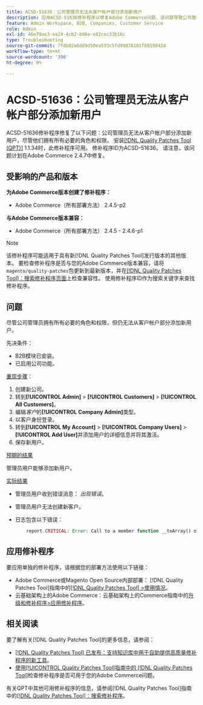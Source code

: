 ```yaml
---
title: ACSD-51636：公司管理员无法从客户帐户部分添加新用户
description: 应用ACSD-51636修补程序以修复Adobe Commerce问题，该问题导致公司管理员无法从客户帐户部分添加新用户，尽管他们拥有所有必要的角色和权限。
feature: Admin Workspace, B2B, Companies, Customer Service
role: Admin
exl-id: 46e79ae3-ea24-4cb2-b06e-e82cec33b16c
type: Troubleshooting
source-git-commit: 7fdb02a6d89d50ea593c5fd99d78101f89198424
workflow-type: tm+mt
source-wordcount: '398'
ht-degree: 0%

---
```


# ACSD-51636：公司管理员无法从客户帐户部分添加新用户

ACSD-51636修补程序修复了以下问题：公司管理员无法从客户帐户部分添加新用户，尽管他们拥有所有必要的角色和权限。 安装[[!DNL Quality Patches Tool (QPT)]](https://experienceleague.adobe.com/zh-hans/docs/commerce-operations/tools/quality-patches-tool/quality-patches-tool-to-self-serve-quality-patches) 1.1.34时，此修补程序可用。 修补程序ID为ACSD-51636。 请注意，该问题计划在Adobe Commerce 2.4.7中修复。

## 受影响的产品和版本

**为Adobe Commerce版本创建了修补程序：**

* Adobe Commerce（所有部署方法） 2.4.5-p2

**与Adobe Commerce版本兼容：**

* Adobe Commerce（所有部署方法） 2.4.5 - 2.4.6-p1

>[!NOTE]
>
>该修补程序可能适用于具有新[!DNL Quality Patches Tool]发行版本的其他版本。 要检查修补程序是否与您的Adobe Commerce版本兼容，请将`magento/quality-patches`包更新到最新版本，并在[[!DNL Quality Patches Tool]：搜索修补程序页面](https://experienceleague.adobe.com/tools/commerce-quality-patches/index.html?lang=zh-Hans)上检查兼容性。 使用修补程序ID作为搜索关键字来查找修补程序。

## 问题

尽管公司管理员拥有所有必要的角色和权限，但仍无法从客户帐户部分添加新用户。

先决条件：

* B2B模块已安装。
* 已启用公司功能。

<u>重现步骤</u>：

1. 创建新公司。
1. 转到&#x200B;**[!UICONTROL Admin]** > **[!UICONTROL Customers]** > **[!UICONTROL All Customers]**。
1. 编辑&#x200B;*客户*&#x200B;的&#x200B;**[!UICONTROL Company Admin]**&#x200B;类型。
1. 以客户身份登录。
1. 转到&#x200B;**[!UICONTROL My Account]** > **[!UICONTROL Company Users]** > **[!UICONTROL Add User]**&#x200B;并添加用户的详细信息并将其激活。
1. 保存新用户。

<u>预期的结果</u>

管理员用户能够添加新用户。

<u>实际结果</u>

* 管理员用户收到错误消息： *出现错误*。
* 管理员用户无法创建新客户。
* 日志包含以下错误：

  ```PHP
      report.CRITICAL: Error: Call to a member function __toArray() on null in app/code/Magento/LoginAsCustomerLogging/Observer/LogSaveCustomerObserver.php:123
  ```

## 应用修补程序

要应用单独的修补程序，请根据您的部署方法使用以下链接：

* Adobe Commerce或Magento Open Source内部部署： [!DNL Quality Patches Tool]指南中的[[!DNL Quality Patches Tool] >使用情况](/help/tools/quality-patches-tool/usage.md)。
* 云基础架构上的Adobe Commerce：云基础架构上的Commerce指南中的[升级和修补程序>应用修补程序](https://experienceleague.adobe.com/docs/commerce-cloud-service/user-guide/develop/upgrade/apply-patches.html?lang=zh-Hans)。

## 相关阅读

要了解有关[!DNL Quality Patches Tool]的更多信息，请参阅：

* [[!DNL Quality Patches Tool] 已发布：支持知识库中用于自助提供高质量修补程序的新工具](https://experienceleague.adobe.com/zh-hans/docs/commerce-operations/tools/quality-patches-tool/quality-patches-tool-to-self-serve-quality-patches)。
* [使用[!UICONTROL Quality Patches Tool]指南中的 [!DNL Quality Patches Tool]](/help/tools/quality-patches-tool/patches-available-in-qpt/check-patch-for-magento-issue-with-magento-quality-patches.md)检查修补程序是否可用于您的Adobe Commerce问题。


有关QPT中其他可用修补程序的信息，请参阅[!DNL Quality Patches Tool]指南中的[[!DNL Quality Patches Tool]：搜索修补程序](<https://experienceleague.adobe.com/tools/commerce-quality-patches/index.html?lang=zh-Hans>)。
